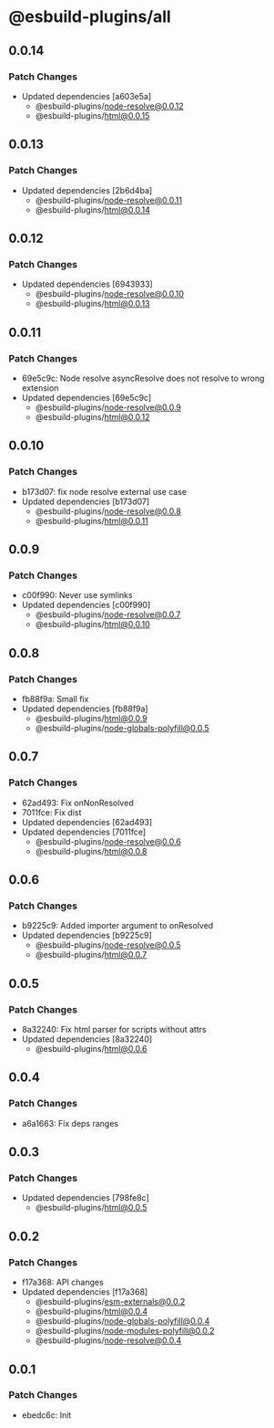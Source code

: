 # @esbuild-plugins/all

## 0.0.14

### Patch Changes

-   Updated dependencies [a603e5a]
    -   @esbuild-plugins/node-resolve@0.0.12
    -   @esbuild-plugins/html@0.0.15

## 0.0.13

### Patch Changes

-   Updated dependencies [2b6d4ba]
    -   @esbuild-plugins/node-resolve@0.0.11
    -   @esbuild-plugins/html@0.0.14

## 0.0.12

### Patch Changes

-   Updated dependencies [6943933]
    -   @esbuild-plugins/node-resolve@0.0.10
    -   @esbuild-plugins/html@0.0.13

## 0.0.11

### Patch Changes

-   69e5c9c: Node resolve asyncResolve does not resolve to wrong extension
-   Updated dependencies [69e5c9c]
    -   @esbuild-plugins/node-resolve@0.0.9
    -   @esbuild-plugins/html@0.0.12

## 0.0.10

### Patch Changes

-   b173d07: fix node resolve external use case
-   Updated dependencies [b173d07]
    -   @esbuild-plugins/node-resolve@0.0.8
    -   @esbuild-plugins/html@0.0.11

## 0.0.9

### Patch Changes

-   c00f990: Never use symlinks
-   Updated dependencies [c00f990]
    -   @esbuild-plugins/node-resolve@0.0.7
    -   @esbuild-plugins/html@0.0.10

## 0.0.8

### Patch Changes

-   fb88f9a: Small fix
-   Updated dependencies [fb88f9a]
    -   @esbuild-plugins/html@0.0.9
    -   @esbuild-plugins/node-globals-polyfill@0.0.5

## 0.0.7

### Patch Changes

-   62ad493: Fix onNonResolved
-   7011fce: Fix dist
-   Updated dependencies [62ad493]
-   Updated dependencies [7011fce]
    -   @esbuild-plugins/node-resolve@0.0.6
    -   @esbuild-plugins/html@0.0.8

## 0.0.6

### Patch Changes

-   b9225c9: Added importer argument to onResolved
-   Updated dependencies [b9225c9]
    -   @esbuild-plugins/node-resolve@0.0.5
    -   @esbuild-plugins/html@0.0.7

## 0.0.5

### Patch Changes

-   8a32240: Fix html parser for scripts without attrs
-   Updated dependencies [8a32240]
    -   @esbuild-plugins/html@0.0.6

## 0.0.4

### Patch Changes

-   a6a1663: Fix deps ranges

## 0.0.3

### Patch Changes

-   Updated dependencies [798fe8c]
    -   @esbuild-plugins/html@0.0.5

## 0.0.2

### Patch Changes

-   f17a368: API changes
-   Updated dependencies [f17a368]
    -   @esbuild-plugins/esm-externals@0.0.2
    -   @esbuild-plugins/html@0.0.4
    -   @esbuild-plugins/node-globals-polyfill@0.0.4
    -   @esbuild-plugins/node-modules-polyfill@0.0.2
    -   @esbuild-plugins/node-resolve@0.0.4

## 0.0.1

### Patch Changes

-   ebedc6c: Init
